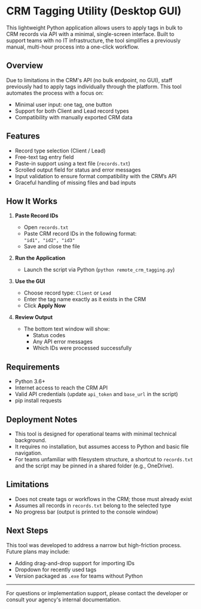 # CRM Tagging Utility (Desktop GUI)

This lightweight Python application allows users to apply tags in bulk to CRM records via API with a minimal, single-screen interface. Built to support teams with no IT infrastructure, the tool simplifies a previously manual, multi-hour process into a one-click workflow.

## Overview

Due to limitations in the CRM's API (no bulk endpoint, no GUI), staff previously had to apply tags individually through the platform. This tool automates the process with a focus on:

- Minimal user input: one tag, one button
- Support for both Client and Lead record types
- Compatibility with manually exported CRM data

## Features

- Record type selection (Client / Lead)
- Free-text tag entry field
- Paste-in support using a text file (`records.txt`)
- Scrolled output field for status and error messages
- Input validation to ensure format compatibility with the CRM’s API
- Graceful handling of missing files and bad inputs

## How It Works

1. **Paste Record IDs**
   - Open `records.txt`
   - Paste CRM record IDs in the following format:  
     `"id1", "id2", "id3"`
   - Save and close the file

2. **Run the Application**
   - Launch the script via Python (`python remote_crm_tagging.py`)

3. **Use the GUI**
   - Choose record type: `Client` or `Lead`
   - Enter the tag name exactly as it exists in the CRM
   - Click **Apply Now**

4. **Review Output**
   - The bottom text window will show:
     - Status codes
     - Any API error messages
     - Which IDs were processed successfully

## Requirements

- Python 3.6+
- Internet access to reach the CRM API
- Valid API credentials (update `api_token` and `base_url` in the script)
- pip install requests

## Deployment Notes

- This tool is designed for operational teams with minimal technical background.
- It requires no installation, but assumes access to Python and basic file navigation.
- For teams unfamiliar with filesystem structure, a shortcut to `records.txt` and the script may be pinned in a shared folder (e.g., OneDrive).

## Limitations

- Does not create tags or workflows in the CRM; those must already exist
- Assumes all records in `records.txt` belong to the selected type
- No progress bar (output is printed to the console window)

## Next Steps

This tool was developed to address a narrow but high-friction process. Future plans may include:

- Adding drag-and-drop support for importing IDs
- Dropdown for recently used tags
- Version packaged as `.exe` for teams without Python

---

For questions or implementation support, please contact the developer or consult your agency's internal documentation.

